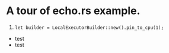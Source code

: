 # A tour of echo.rs example.

1. `let builder = LocalExecutorBuilder::new().pin_to_cpu(1);`
+ test
+ test